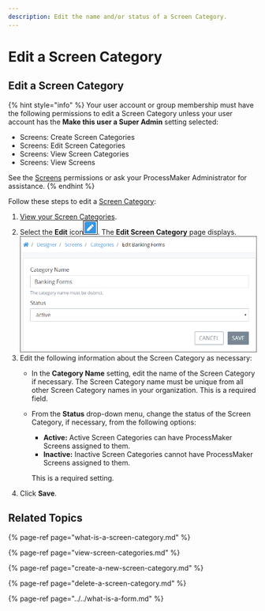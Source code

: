 ```yaml
---
description: Edit the name and/or status of a Screen Category.
---
```


# Edit a Screen Category

## Edit a Screen Category

{% hint style="info" %}
Your user account or group membership must have the following permissions to edit a Screen Category unless your user account has the **Make this user a Super Admin** setting selected:

* Screens: Create Screen Categories
* Screens: Edit Screen Categories
* Screens: View Screen Categories
* Screens: View Screens

See the [Screens](../../../../processmaker-administration/permission-descriptions-for-users-and-groups.md#screens) permissions or ask your ProcessMaker Administrator for assistance.
{% endhint %}

Follow these steps to edit a [Screen Category](what-is-a-screen-category.md):

1. [View your Screen Categories](view-screen-categories.md#view-screen-categories).
2. Select the **Edit** icon![](../../../../.gitbook/assets/open-modeler-edit-icon-processes-page-processes.png). The **Edit Screen Category** page displays. ![](../../../../.gitbook/assets/edit-screen-category-screen-processes.png) 
3. Edit the following information about the Screen Category as necessary:
   * In the **Category Name** setting, edit the name of the Screen Category if necessary. The Screen Category name must be unique from all other Screen Category names in your organization. This is a required field.
   * From the **Status** drop-down menu, change the status of the Screen Category, if necessary, from the following options:

     * **Active:** Active Screen Categories can have ProcessMaker Screens assigned to them.
     * **Inactive:** Inactive Screen Categories cannot have ProcessMaker Screens assigned to them.

     This is a required setting.
4. Click **Save**.

## Related Topics

{% page-ref page="what-is-a-screen-category.md" %}

{% page-ref page="view-screen-categories.md" %}

{% page-ref page="create-a-new-screen-category.md" %}

{% page-ref page="delete-a-screen-category.md" %}

{% page-ref page="../../what-is-a-form.md" %}

